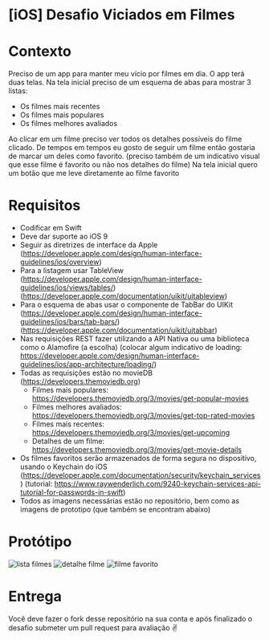 # [iOS] Desafio Viciados em Filmes

# Contexto
Preciso de um app para manter meu vício por filmes em dia. O app terá duas telas. Na tela inicial preciso de um esquema de abas para mostrar 3 listas: 
 - Os filmes mais recentes
 - Os filmes mais populares
 - Os filmes melhores avaliados
 
Ao clicar em um filme preciso ver todos os detalhes possíveis do filme clicado.
De tempos em tempos eu gosto de seguir um filme então gostaria de marcar um deles como favorito. (preciso também de um indicativo visual que esse filme é favorito ou não nos detalhes do filme)
Na tela inicial quero um botão que me leve diretamente ao filme favorito

# Requisitos
 - Codificar em Swift
 - Deve dar suporte ao iOS 9
 - Seguir as diretrizes de interface da Apple (https://developer.apple.com/design/human-interface-guidelines/ios/overview)
 - Para a listagem usar TableView (https://developer.apple.com/design/human-interface-guidelines/ios/views/tables/) (https://developer.apple.com/documentation/uikit/uitableview)
 - Para o esquema de abas usar o componente de TabBar do UIKit (https://developer.apple.com/design/human-interface-guidelines/ios/bars/tab-bars/) (https://developer.apple.com/documentation/uikit/uitabbar)
 - Nas requisições REST fazer utilizando a API Nativa ou uma biblioteca como o Alamofire (a escolha) (colocar algum indicativo de loading: https://developer.apple.com/design/human-interface-guidelines/ios/app-architecture/loading/)
 - Todas as requisições estão no movieDB (https://developers.themoviedb.org)
    - Filmes mais populares: https://developers.themoviedb.org/3/movies/get-popular-movies
    - Filmes melhores avaliados: https://developers.themoviedb.org/3/movies/get-top-rated-movies
    - Filmes mais recentes: https://developers.themoviedb.org/3/movies/get-upcoming
    - Detalhes de um filme: https://developers.themoviedb.org/3/movies/get-movie-details
 - Os filmes favoritos serão armazenados de forma segura no dispositivo, usando o Keychain do iOS (https://developer.apple.com/documentation/security/keychain_services) (tutorial: https://www.raywenderlich.com/9240-keychain-services-api-tutorial-for-passwords-in-swift)
 - Todos as imagens necessárias estão no repositório, bem como as imagens de prototipo (que também se encontram abaixo)
 
# Protótipo
![lista filmes](ss/ss1.png)
![detalhe filme](ss/ss2.png)
![filme favorito](ss/ss3.png)

# Entrega
Você deve fazer o fork desse repositório na sua conta e após finalizado o desafio submeter um pull request para avaliação :v:
